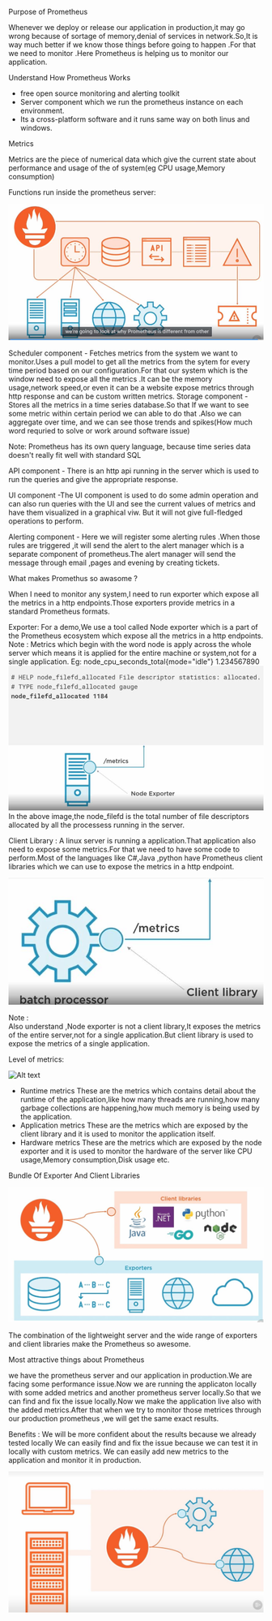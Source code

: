 Purpose of Prometheus

 Whenever we deploy or release our application in production,it may go wrong because of sortage of memory,denial of services in network.So,It is way much better if we know those things before going to happen .For that we need to monitor .Here Prometheus is helping us to monitor our application.

Understand How Prometheus Works

* free open source monitoring and alerting toolkit
* Server component which we run the prometheus instance on each environment.
* Its a cross-platform software and it runs same way on both linus and windows.

Metrics

Metrics are the piece of numerical data which give the current state about performance and usage of the of system(eg CPU usage,Memory consumption)

Functions run inside the prometheus server:

![Alt text](Asserts/architecture.JPG?raw=true)

Scheduler component - Fetches metrics from the system we want to monitor.Uses a pull model to get all the metrics from the sytem for every time period based on our configuration.For that our system which is the window need to expose all the metrics .It can be the memory usage,network speed,or even it can be a website expose metrics through http response and can be custom written metrics.
Storage component - Stores all the metrics in a time series database.So that If we want to see some metric within certain period we can able to do that .Also we can aggregate over time, and we can see those trends and spikes(How much word requried to solve or work around software issue)

Note:
Prometheus has its own query language, because time series data doesn't really fit well with standard SQL

API component - There is an http api running in the server which is used to run the queries and give the appropriate response.

UI component -The UI component is used to do some admin operation and can also run queries with the UI and see the current values of metrics and have them visualized in a graphical viw. But it will not give full-fledged operations to perform.

Alerting component -   Here we will register some alerting rules .When those rules are triggered ,it will send the alert to the alert manager which is a separate component of prometheus.The alert manager will send the message through email ,pages and evening by creating tickets.

What makes Promethus so awasome ?

 When I need to monitor any system,I need to run exporter which expose all the metrics in a http endpoints.Those exporters provide metrics in a standard Prometheus formats.

Exporter:
    For a demo,We use a tool called Node exporter which is a part of the Prometheus ecosystem which expose all the metrics in a http endpoints.
Note :
   Metrics which begin with the word node is apply across the whole server which means it is applied for the entire machine or system,not for a single application.
   Eg: node_cpu_seconds_total{mode="idle"} 1.234567890
![Alt text](Asserts/exporterData.JPG?raw=true)
In the above image,the node_filefd is the total number of file descriptors allocated by all the processess running in the server.


Client Library :
    A linux server is running a application.That application also need to expose some metrics.For that we need to have some code to perform.Most of the languages like C#,Java ,python have Prometheus client libraries which we can use to expose the metrics in a http endpoint.
  
![Alt text](Asserts/clientLibrary.JPG?raw=true)

Note :  
  Also understand ,Node exporter is not a client library,It exposes the metrics of the entire server,not for a single application.But client library is used to expose the metrics of a single application.

Level of metrics:

![Alt text](Asserts/levelOfMetrics.JPG?raw=true)

* Runtime metrics
     These are the metrics which contains detail about the runtime of the application,like how many threads are running,how many garbage collections are happening,how much memory is being used by the application.
* Application metrics
        These are the metrics which are exposed by the client library and it is used to monitor the application itself.
* Hardware metrics
      These are the metrics which are exposed by the node exporter and it is used to monitor the hardware of the server like CPU usage,Memory consumption,Disk usage etc.

Bundle Of Exporter And Client Libraries

![Alt text](Asserts/bundleOfExporterAndClientLibraries.JPG?raw=true)

 The combination of the lightweight server and the wide range of exporters and client libraries make the Prometheus so awesome.

 Most attractive things about Prometheus


 we have the prometheus server and our application in production.We are facing some performance issue.Now we are running the applicaton locally with some added metrics and another prometheus server locally.So that we can find and fix the issue locally.Now we make the application live also with the added metrics.After that when we try to monitor those metrices through our production prometheus ,we will get the same exact results.

 Benefits :
   We will be more confident about the results because we already tested locally
   We can easily find and fix the issue because we can test it in locally with custom metrics.
   We can easily add new metrics to the application and monitor it in production.

   ![Alt text](Asserts/attractiveThing.JPG?raw=true)







